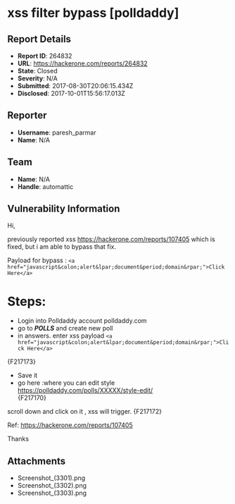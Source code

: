 # xss filter bypass [polldaddy]

## Report Details
- **Report ID**: 264832
- **URL**: https://hackerone.com/reports/264832
- **State**: Closed
- **Severity**: N/A
- **Submitted**: 2017-08-30T20:06:15.434Z
- **Disclosed**: 2017-10-01T15:56:17.013Z

## Reporter
- **Username**: paresh_parmar
- **Name**: N/A

## Team
- **Name**: N/A
- **Handle**: automattic

## Vulnerability Information
Hi,

previously reported xss https://hackerone.com/reports/107405 which is fixed, but i am able to bypass that fix. 

Payload for bypass : `<a href="javascript&colon;alert&lpar;document&period;domain&rpar;">Click Here</a>` 

# Steps:
-  Login into Polldaddy account polldaddy.com
- go to ___POLLS___  and create new poll
- in answers. enter xss payload `<a href="javascript&colon;alert&lpar;document&period;domain&rpar;">Click Here</a>` 

{F217173}

- Save it 
-  go here :where you can edit style  https://polldaddy.com/polls/XXXXX/style-edit/  
{F217170}

scroll down and click on it , xss will trigger.
{F217172}

Ref: https://hackerone.com/reports/107405

Thanks



## Attachments
- Screenshot_(3301).png
- Screenshot_(3302).png
- Screenshot_(3303).png
